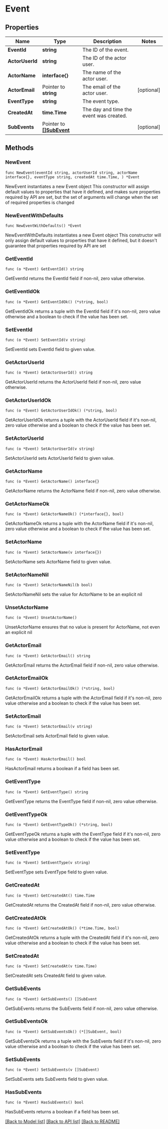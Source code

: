 # Event

## Properties

Name | Type | Description | Notes
------------ | ------------- | ------------- | -------------
**EventId** | **string** | The ID of the event. | 
**ActorUserId** | **string** | The ID of the actor user. | 
**ActorName** | **interface{}** | The name of the actor user. | 
**ActorEmail** | Pointer to **string** | The email of the actor user. | [optional] 
**EventType** | **string** | The event type. | 
**CreatedAt** | **time.Time** | The day and time the event was created. | 
**SubEvents** | Pointer to [**[]SubEvent**](SubEvent.md) |  | [optional] 

## Methods

### NewEvent

`func NewEvent(eventId string, actorUserId string, actorName interface{}, eventType string, createdAt time.Time, ) *Event`

NewEvent instantiates a new Event object
This constructor will assign default values to properties that have it defined,
and makes sure properties required by API are set, but the set of arguments
will change when the set of required properties is changed

### NewEventWithDefaults

`func NewEventWithDefaults() *Event`

NewEventWithDefaults instantiates a new Event object
This constructor will only assign default values to properties that have it defined,
but it doesn't guarantee that properties required by API are set

### GetEventId

`func (o *Event) GetEventId() string`

GetEventId returns the EventId field if non-nil, zero value otherwise.

### GetEventIdOk

`func (o *Event) GetEventIdOk() (*string, bool)`

GetEventIdOk returns a tuple with the EventId field if it's non-nil, zero value otherwise
and a boolean to check if the value has been set.

### SetEventId

`func (o *Event) SetEventId(v string)`

SetEventId sets EventId field to given value.


### GetActorUserId

`func (o *Event) GetActorUserId() string`

GetActorUserId returns the ActorUserId field if non-nil, zero value otherwise.

### GetActorUserIdOk

`func (o *Event) GetActorUserIdOk() (*string, bool)`

GetActorUserIdOk returns a tuple with the ActorUserId field if it's non-nil, zero value otherwise
and a boolean to check if the value has been set.

### SetActorUserId

`func (o *Event) SetActorUserId(v string)`

SetActorUserId sets ActorUserId field to given value.


### GetActorName

`func (o *Event) GetActorName() interface{}`

GetActorName returns the ActorName field if non-nil, zero value otherwise.

### GetActorNameOk

`func (o *Event) GetActorNameOk() (*interface{}, bool)`

GetActorNameOk returns a tuple with the ActorName field if it's non-nil, zero value otherwise
and a boolean to check if the value has been set.

### SetActorName

`func (o *Event) SetActorName(v interface{})`

SetActorName sets ActorName field to given value.


### SetActorNameNil

`func (o *Event) SetActorNameNil(b bool)`

 SetActorNameNil sets the value for ActorName to be an explicit nil

### UnsetActorName
`func (o *Event) UnsetActorName()`

UnsetActorName ensures that no value is present for ActorName, not even an explicit nil
### GetActorEmail

`func (o *Event) GetActorEmail() string`

GetActorEmail returns the ActorEmail field if non-nil, zero value otherwise.

### GetActorEmailOk

`func (o *Event) GetActorEmailOk() (*string, bool)`

GetActorEmailOk returns a tuple with the ActorEmail field if it's non-nil, zero value otherwise
and a boolean to check if the value has been set.

### SetActorEmail

`func (o *Event) SetActorEmail(v string)`

SetActorEmail sets ActorEmail field to given value.

### HasActorEmail

`func (o *Event) HasActorEmail() bool`

HasActorEmail returns a boolean if a field has been set.

### GetEventType

`func (o *Event) GetEventType() string`

GetEventType returns the EventType field if non-nil, zero value otherwise.

### GetEventTypeOk

`func (o *Event) GetEventTypeOk() (*string, bool)`

GetEventTypeOk returns a tuple with the EventType field if it's non-nil, zero value otherwise
and a boolean to check if the value has been set.

### SetEventType

`func (o *Event) SetEventType(v string)`

SetEventType sets EventType field to given value.


### GetCreatedAt

`func (o *Event) GetCreatedAt() time.Time`

GetCreatedAt returns the CreatedAt field if non-nil, zero value otherwise.

### GetCreatedAtOk

`func (o *Event) GetCreatedAtOk() (*time.Time, bool)`

GetCreatedAtOk returns a tuple with the CreatedAt field if it's non-nil, zero value otherwise
and a boolean to check if the value has been set.

### SetCreatedAt

`func (o *Event) SetCreatedAt(v time.Time)`

SetCreatedAt sets CreatedAt field to given value.


### GetSubEvents

`func (o *Event) GetSubEvents() []SubEvent`

GetSubEvents returns the SubEvents field if non-nil, zero value otherwise.

### GetSubEventsOk

`func (o *Event) GetSubEventsOk() (*[]SubEvent, bool)`

GetSubEventsOk returns a tuple with the SubEvents field if it's non-nil, zero value otherwise
and a boolean to check if the value has been set.

### SetSubEvents

`func (o *Event) SetSubEvents(v []SubEvent)`

SetSubEvents sets SubEvents field to given value.

### HasSubEvents

`func (o *Event) HasSubEvents() bool`

HasSubEvents returns a boolean if a field has been set.


[[Back to Model list]](../README.md#documentation-for-models) [[Back to API list]](../README.md#documentation-for-api-endpoints) [[Back to README]](../README.md)



